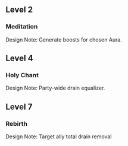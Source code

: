 Level 2
-------

### Meditation

Design Note: Generate boosts for chosen Aura.

Level 4
-------

### Holy Chant

Design Note: Party-wide drain equalizer.

Level 7
-------

### Rebirth

Design Note: Target ally total drain removal